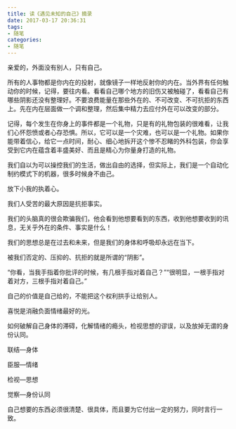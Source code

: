 ```yaml
---
title: 读《遇见未知的自己》摘录
date: 2017-03-17 20:36:31
tags:
- 随笔
categories:
- 随笔
---
```


亲爱的，外面没有别人，只有自己。

所有的人事物都是你内在的投射，就像镜子一样地反射你的内在。当外界有任何触动你的时候，记得，要往内看。看看自己哪个地方的旧伤又被触碰了，看看自己有哪些阴影还没有整理好。不要浪费能量在那些外在的、不可改变、不可抗拒的东西上。先在内在层面做一个调和整理，然后集中精力去应付外在可以改变的部分。

<!--more-->

记得，每个发生在你身上的事件都是一个礼物，只是有的礼物包装的很难看，让我们心怀怨愤或者心存恐惧。所以，它可以是一个灾难，也可以是一个礼物。如果你能带着信心，给它一点时间，耐心、细心地拆开这个惨不忍睹的外科包装，你会享受到它内在蕴含着丰盛美好、而且是精心为你量身打造的礼物。

我们自以为可以操控我们的生活，做出自由的选择，但实际上，我们是一个自动化制约模式下的机器，很多时候身不由己。

放下小我的执着心。

我们人受苦的最大原因是抗拒事实。

我们的头脑真的很会欺骗我们，他会看到他想要看到的东西，收到他想要收到的讯息，无关乎外在的条件、事实是什么！

我们的思想总是在过去和未来，但是我们的身体和呼吸却永远在当下。

被我们否定的、压抑的、抗拒的就是所谓的“阴影”。

“你看，当我手指着你批评的时候，有几根手指对着自己？”“很明显，一根手指对着对方，三根手指对着自己。”

自己的价值是自己给的，不能把这个权利拱手让给别人。

喜悦是消融负面情绪最好的光。

如何破解自己身体的滞碍，化解情绪的瘾头，检视思想的谬误，以及放掉无谓的身份认同。

联结—身体

臣服—情绪

检视—思想

觉察—身份认同

自己想要的东西必须很清楚、很具体，而且要为它付出一定的努力，同时言行一致。